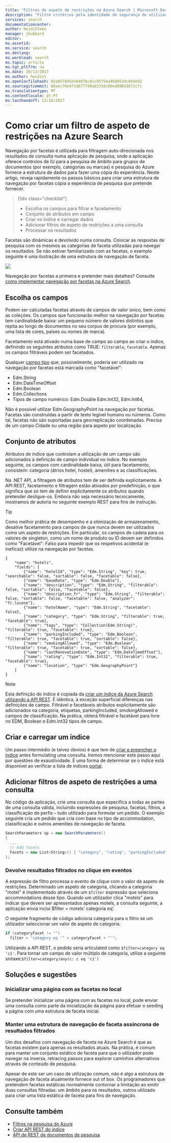 ```yaml
---
title: "Filtros de aspeto de restrições na Azure Search | Microsoft Docs"
description: "Filtre critérios pela identidade de segurança do utilizador, idioma, geolocalização ou valores numéricos para reduzir os resultados da pesquisa em consultas na Azure Search, um serviço de pesquisa em nuvem alojado no Microsoft Azure."
services: search
documentationcenter: 
author: HeidiSteen
manager: jhubbard
editor: 
ms.assetid: 
ms.service: search
ms.devlang: 
ms.workload: search
ms.topic: article
ms.tgt_pltfrm: na
ms.date: 10/13/2017
ms.author: heidist
ms.openlocfilehash: 02a027845e56407bc8cc95f54a46d9534cb6de92
ms.sourcegitcommit: 68aec76e471d677fd9a6333dc60ed098d1072cfc
ms.translationtype: MT
ms.contentlocale: pt-PT
ms.lasthandoff: 12/18/2017
---
```

# <a name="how-to-build-a-facet-filter-in-azure-search"></a>Como criar um filtro de aspeto de restrições na Azure Search 

Navegação por facetas é utilizada para filtragem auto-direcionada nos resultados de consulta numa aplicação de pesquisa, onde a aplicação oferece controlos de IU para a pesquisa de âmbito para grupos de documentos (por exemplo, categorias ou marcas) e pesquisa do Azure fornece a estrutura de dados para fazer uma cópia do experiência. Neste artigo, reveja rapidamente os passos básicos para criar uma estrutura de navegação por facetas cópia a experiência de pesquisa que pretende fornecer. 

> [!div class="checklist"]
> * Escolha os campos para filtrar e facetamento
> * Conjunto de atributos em campo
> * Criar os índice e carregar dados
> * Adicionar filtros de aspeto de restrições a uma consulta
> * Processar os resultados

Facetas são dinâmicas e devolvido numa consulta. Colocar as respostas de pesquisa com os mesmos as categorias de faceta utilizadas para navegar os resultados. Se não estiver familiarizado com as facetas, o exemplo seguinte é uma ilustração de uma estrutura de navegação de faceta.

  ![](./media/search-filters-facets/facet-nav.png)

Navegação por facetas a primeira e pretender mais detalhes? Consulte [como implementar navegação por facetas na Azure Search](search-faceted-navigation.md).

## <a name="choose-fields"></a>Escolha os campos

Podem ser calculadas facetas através de campos de valor único, bem como as coleções. Os campos que funcionarão melhor na navegação por facetas tem cardinalidade baixa: um pequeno número de valores distintos que repita ao longo de documentos no seu corpus de procura (por exemplo, uma lista de cores, países ou nomes de marca). 

Facetamento está ativado numa base de campo ao campo ao criar o índice, definindo os seguintes atributos como TRUE: `filterable`, `facetable`. Apenas os campos filtráveis podem ser facetados.

Qualquer [campo tipo](https://docs.microsoft.com/rest/api/searchservice/supported-data-types) que, possivelmente, poderia ser utilizado na navegação por facetas está marcada como "facetável":

+ Edm.String
+ Edm.DateTimeOffset
+ Edm.Boolean
+ Edm.Collections
+ Tipos de campo numérico: Edm.Double Edm.Int32, Edm.Int64,

Não é possível utilizar Edm.GeographyPoint na navegação por facetas. Facetas são construídas a partir de texto legível humano ou números. Como tal, facetas não são suportadas para georreplicação coordenadas. Precisa de um campo Cidade ou uma região para aspeto por localização.

## <a name="set-attributes"></a>Conjunto de atributos

Atributos de índice que controlam a utilização de um campo são adicionados à definição de campo individual no índice. No exemplo seguinte, os campos com cardinalidade baixa, útil para facetamento, consistem: categoria (átrios hotel, hostel), amenities e as classificações. 

Na .NET API, a filtragem de atributos tem de ser definida explicitamente. A API REST, facetamento e filtragem estão ativados por predefinição, o que significa que só tem de definir explicitamente os atributos quando pretender desligue-os. Embora não seja necessário tecnicamente, mostramos de autoria no seguinte exemplo REST para fins de instrução. 

> [!Tip]
> Como melhor prática de desempenho e a otimização de armazenamento, desative facetamento para campos de que nunca devem ser utilizados como um aspeto de restrições. Em particular, os campos de cadeia para os valores de singleton, como um nome de produto ou ID devem ser definidos como "Facetável": Falso para impedir que os respetivos acidental (e ineficaz) utilize na navegação por facetas.


```http
{
    "name": "hotels",  
    "fields": [
        {"name": "hotelId", "type": "Edm.String", "key": true, "searchable": false, "sortable": false, "facetable": false},
        {"name": "baseRate", "type": "Edm.Double"},
        {"name": "description", "type": "Edm.String", "filterable": false, "sortable": false, "facetable": false},
        {"name": "description_fr", "type": "Edm.String", "filterable": false, "sortable": false, "facetable": false, "analyzer": "fr.lucene"},
        {"name": "hotelName", "type": "Edm.String", "facetable": false},
        {"name": "category", "type": "Edm.String", "filterable": true, "facetable": true},
        {"name": "tags", "type": "Collection(Edm.String)", "filterable": true, "facetable": true},
        {"name": "parkingIncluded", "type": "Edm.Boolean",  "filterable": true, "facetable": true, "sortable": false},
        {"name": "smokingAllowed", "type": "Edm.Boolean", "filterable": true, "facetable": true, "sortable": false},
        {"name": "lastRenovationDate", "type": "Edm.DateTimeOffset"},
        {"name": "rating", "type": "Edm.Int32", "filterable": true, "facetable": true},
        {"name": "location", "type": "Edm.GeographyPoint"}
    ]
}
```

> [!Note]
> Esta definição do índice é copiada da [criar um índice da Azure Search utilizando a API REST](https://docs.microsoft.com/azure/search/search-create-index-rest-api). É idêntica, à exceção superficial diferenças nas definições de campo. Filtrável e facetáveis atributos explicitamente são adicionados na categoria, etiquetas, parkingIncluded, smokingAllowed e campos de classificação. Na prática, obterá filtrável e facetável para livre no EDM, Boolean e Edm.Int32 tipos de campo. 

## <a name="build-and-load-an-index"></a>Criar e carregar um índice

Um passo intermédio (e talvez óbvios) é que tem de [criar e preencher o índice](https://docs.microsoft.com/azure/search/search-create-index-dotnet#create-the-index) antes formulating uma consulta. Iremos mencionar este passo aqui por questões de exaustividade. É uma forma de determinar se o índice está disponível ao verificar a lista de índices [portal](https://portal.azure.com).

## <a name="add-facet-filters-to-a-query"></a>Adicionar filtros de aspeto de restrições a uma consulta

No código da aplicação, crie uma consulta que especifica a todas as partes de uma consulta válida, incluindo expressões de pesquisa, facetas, filtros, a classificação de perfis – tudo utilizado para formular um pedido. O exemplo seguinte cria um pedido que cria com base no tipo de accommodation, classificação e outros amenities de navegação de faceta.

```csharp
SearchParameters sp = new SearchParameters()
{
  ...
  // Add facets
  Facets = new List<String>() { "category", "rating", "parkingIncluded", "smokingAllowed" },
};
```

### <a name="return-filtered-results-on-click-events"></a>Devolve resultados filtrados no clique em eventos

A expressão de filtro processa o evento de clique com o valor de aspeto de restrições. Determinado um aspeto de categoria, clicando a categoria "motel" é implementado através de um `$filter` expressão que seleciona accommodations desse tipo. Quando um utilizador clica "motels" para indicar que devem ser apresentados apenas motels, a consulta seguinte, a aplicação envia inclui $filter = motels' categoria eq'.

O seguinte fragmento de código adiciona categoria para o filtro se um utilizador seleccionar um valor de aspeto de categoria.

```csharp
if (categoryFacet != "")
  filter = "category eq '" + categoryFacet + "'";
```
Utilizando a API REST, o pedido seria articulated como `$filter=category eq 'c1'`. Para tornar um campo de valor múltiplo de categoria, utilize a seguinte sintaxe:`$filter=category/any(c: c eq 'c1')`

## <a name="tips-and-workarounds"></a>Soluções e sugestões

### <a name="initialize-a-page-with-facets-in-place"></a>Inicializar uma página com as facetas no local

Se pretender inicializar uma página com as facetas no local, pode enviar uma consulta como parte da inicialização da página para efetuar o seeding a página com uma estrutura de faceta inicial.

### <a name="preserve-a-facet-navigation-structure-asynchronously-of-filtered-results"></a>Manter uma estrutura de navegação de faceta assíncrona de resultados filtrados

Um dos desafios com navegação de faceta na Azure Search é que as facetas existem para apenas os resultados atuais. Na prática, é comum para manter um conjunto estático de faceta para que o utilizador pode navegar na inversa, retracing passos para explorar caminhos alternativos através de conteúdo de pesquisa. 

Apesar de este ser um caso de utilização comum, não é algo a estrutura de navegação de faceta atualmente fornece out of box. Os programadores que pretendem facetas estáticas normalmente contornar a limitação ao emitir duas consultas filtradas: um âmbito para os resultados, outros utilizado para criar uma lista estática de faceta para fins de navegação.

## <a name="see-also"></a>Consulte também

+ [Filtros na pesquisa do Azure](search-filters.md)
+ [Criar API REST do índice](https://docs.microsoft.com/rest/api/searchservice/create-index)
+ [API de REST de documentos de pesquisa](https://docs.microsoft.com/rest/api/searchservice/search-documents)

